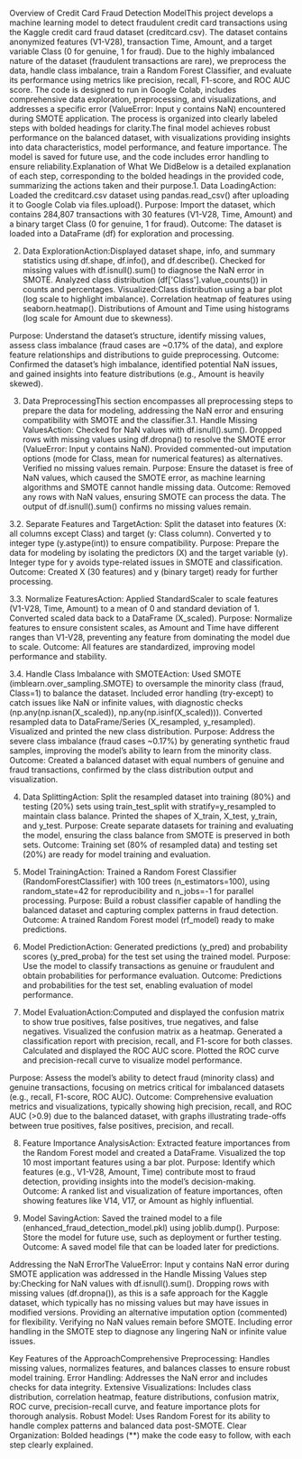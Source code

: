 

Overview of Credit Card Fraud Detection ModelThis project develops a machine learning model to detect fraudulent credit card transactions using the Kaggle credit card fraud dataset (creditcard.csv). The dataset contains anonymized features (V1-V28), transaction Time, Amount, and a target variable Class (0 for genuine, 1 for fraud). Due to the highly imbalanced nature of the dataset (fraudulent transactions are rare), we preprocess the data, handle class imbalance, train a Random Forest Classifier, and evaluate its performance using metrics like precision, recall, F1-score, and ROC AUC score. The code is designed to run in Google Colab, includes comprehensive data exploration, preprocessing, and visualizations, and addresses a specific error (ValueError: Input y contains NaN) encountered during SMOTE application. The process is organized into clearly labeled steps with bolded headings for clarity.The final model achieves robust performance on the balanced dataset, with visualizations providing insights into data characteristics, model performance, and feature importance. The model is saved for future use, and the code includes error handling to ensure reliability.Explanation of What We DidBelow is a detailed explanation of each step, corresponding to the bolded headings in the provided code, summarizing the actions taken and their purpose.1. Data LoadingAction: Loaded the creditcard.csv dataset using pandas.read_csv() after uploading it to Google Colab via files.upload().
Purpose: Import the dataset, which contains 284,807 transactions with 30 features (V1-V28, Time, Amount) and a binary target Class (0 for genuine, 1 for fraud).
Outcome: The dataset is loaded into a DataFrame (df) for exploration and processing.

2. Data ExplorationAction:Displayed dataset shape, info, and summary statistics using df.shape, df.info(), and df.describe().
Checked for missing values with df.isnull().sum() to diagnose the NaN error in SMOTE.
Analyzed class distribution (df['Class'].value_counts()) in counts and percentages.
Visualized:Class distribution using a bar plot (log scale to highlight imbalance).
Correlation heatmap of features using seaborn.heatmap().
Distributions of Amount and Time using histograms (log scale for Amount due to skewness).

Purpose: Understand the dataset’s structure, identify missing values, assess class imbalance (fraud cases are ~0.17% of the data), and explore feature relationships and distributions to guide preprocessing.
Outcome: Confirmed the dataset’s high imbalance, identified potential NaN issues, and gained insights into feature distributions (e.g., Amount is heavily skewed).

3. Data PreprocessingThis section encompasses all preprocessing steps to prepare the data for modeling, addressing the NaN error and ensuring compatibility with SMOTE and the classifier.3.1. Handle Missing ValuesAction: Checked for NaN values with df.isnull().sum(). Dropped rows with missing values using df.dropna() to resolve the SMOTE error (ValueError: Input y contains NaN). Provided commented-out imputation options (mode for Class, mean for numerical features) as alternatives. Verified no missing values remain.
Purpose: Ensure the dataset is free of NaN values, which caused the SMOTE error, as machine learning algorithms and SMOTE cannot handle missing data.
Outcome: Removed any rows with NaN values, ensuring SMOTE can process the data. The output of df.isnull().sum() confirms no missing values remain.

3.2. Separate Features and TargetAction: Split the dataset into features (X: all columns except Class) and target (y: Class column). Converted y to integer type (y.astype(int)) to ensure compatibility.
Purpose: Prepare the data for modeling by isolating the predictors (X) and the target variable (y). Integer type for y avoids type-related issues in SMOTE and classification.
Outcome: Created X (30 features) and y (binary target) ready for further processing.

3.3. Normalize FeaturesAction: Applied StandardScaler to scale features (V1-V28, Time, Amount) to a mean of 0 and standard deviation of 1. Converted scaled data back to a DataFrame (X_scaled).
Purpose: Normalize features to ensure consistent scales, as Amount and Time have different ranges than V1-V28, preventing any feature from dominating the model due to scale.
Outcome: All features are standardized, improving model performance and stability.

3.4. Handle Class Imbalance with SMOTEAction: Used SMOTE (imblearn.over_sampling.SMOTE) to oversample the minority class (fraud, Class=1) to balance the dataset. Included error handling (try-except) to catch issues like NaN or infinite values, with diagnostic checks (np.any(np.isnan(X_scaled)), np.any(np.isinf(X_scaled))). Converted resampled data to DataFrame/Series (X_resampled, y_resampled). Visualized and printed the new class distribution.
Purpose: Address the severe class imbalance (fraud cases ~0.17%) by generating synthetic fraud samples, improving the model’s ability to learn from the minority class.
Outcome: Created a balanced dataset with equal numbers of genuine and fraud transactions, confirmed by the class distribution output and visualization.

4. Data SplittingAction: Split the resampled dataset into training (80%) and testing (20%) sets using train_test_split with stratify=y_resampled to maintain class balance. Printed the shapes of X_train, X_test, y_train, and y_test.
Purpose: Create separate datasets for training and evaluating the model, ensuring the class balance from SMOTE is preserved in both sets.
Outcome: Training set (80% of resampled data) and testing set (20%) are ready for model training and evaluation.

5. Model TrainingAction: Trained a Random Forest Classifier (RandomForestClassifier) with 100 trees (n_estimators=100), using random_state=42 for reproducibility and n_jobs=-1 for parallel processing.
Purpose: Build a robust classifier capable of handling the balanced dataset and capturing complex patterns in fraud detection.
Outcome: A trained Random Forest model (rf_model) ready to make predictions.

6. Model PredictionAction: Generated predictions (y_pred) and probability scores (y_pred_proba) for the test set using the trained model.
Purpose: Use the model to classify transactions as genuine or fraudulent and obtain probabilities for performance evaluation.
Outcome: Predictions and probabilities for the test set, enabling evaluation of model performance.

7. Model EvaluationAction:Computed and displayed the confusion matrix to show true positives, false positives, true negatives, and false negatives.
Visualized the confusion matrix as a heatmap.
Generated a classification report with precision, recall, and F1-score for both classes.
Calculated and displayed the ROC AUC score.
Plotted the ROC curve and precision-recall curve to visualize model performance.

Purpose: Assess the model’s ability to detect fraud (minority class) and genuine transactions, focusing on metrics critical for imbalanced datasets (e.g., recall, F1-score, ROC AUC).
Outcome: Comprehensive evaluation metrics and visualizations, typically showing high precision, recall, and ROC AUC (>0.9) due to the balanced dataset, with graphs illustrating trade-offs between true positives, false positives, precision, and recall.

8. Feature Importance AnalysisAction: Extracted feature importances from the Random Forest model and created a DataFrame. Visualized the top 10 most important features using a bar plot.
Purpose: Identify which features (e.g., V1-V28, Amount, Time) contribute most to fraud detection, providing insights into the model’s decision-making.
Outcome: A ranked list and visualization of feature importances, often showing features like V14, V17, or Amount as highly influential.

9. Model SavingAction: Saved the trained model to a file (enhanced_fraud_detection_model.pkl) using joblib.dump().
Purpose: Store the model for future use, such as deployment or further testing.
Outcome: A saved model file that can be loaded later for predictions.

Addressing the NaN ErrorThe ValueError: Input y contains NaN error during SMOTE application was addressed in the Handle Missing Values step by:Checking for NaN values with df.isnull().sum().
Dropping rows with missing values (df.dropna()), as this is a safe approach for the Kaggle dataset, which typically has no missing values but may have issues in modified versions.
Providing an alternative imputation option (commented) for flexibility.
Verifying no NaN values remain before SMOTE.
Including error handling in the SMOTE step to diagnose any lingering NaN or infinite value issues.

Key Features of the ApproachComprehensive Preprocessing: Handles missing values, normalizes features, and balances classes to ensure robust model training.
Error Handling: Addresses the NaN error and includes checks for data integrity.
Extensive Visualizations: Includes class distribution, correlation heatmap, feature distributions, confusion matrix, ROC curve, precision-recall curve, and feature importance plots for thorough analysis.
Robust Model: Uses Random Forest for its ability to handle complex patterns and balanced data post-SMOTE.
Clear Organization: Bolded headings (**) make the code easy to follow, with each step clearly explained.

